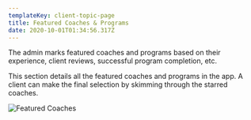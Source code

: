 ```yaml
---
templateKey: client-topic-page
title: Featured Coaches & Programs
date: 2020-10-01T01:34:56.317Z
---
```

The admin marks featured coaches and programs based on their experience, client reviews, successful program completion, etc. 

This section details all the featured coaches and programs in the app. A client can make the final selection by skimming through the starred coaches.

![Featured Coaches](/img/featured-coaches.jpg "Featured Coaches")
